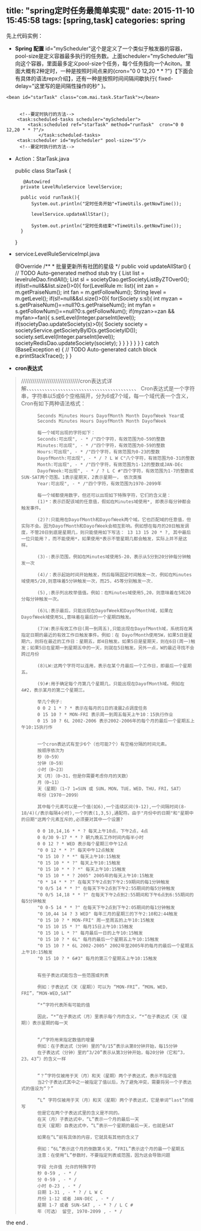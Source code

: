 

title: "spring定时任务最简单实现"
date: 2015-11-10 15:45:58
tags: [spring,task]
categories: spring
---

先上代码实例：
* **Spring 配置**
  id="myScheduler"这个是定义了一个类似于触发器的容器，pool-size是定义容器最多执行的任务数。上面scheduler="myScheduler"指向这个容器，里面最多定义pool-size个任务，每个任务指向一个Aciton。里面大概有2种定时，一种是按照时间点来的{cron="0 0 12,20 * * ?"}【下面会有具体的语法repx介绍】，还有一种是按照时间间隔间歇执行{  fixed-delay="这里写的是间隔性操作的秒" 
  }。
<!-- cron="0 0 12,20 * * ?" 表示每天12点和20点执行定时任务 -->

<!--more-->

```
<bean id="starTask" class="com.mai.task.StarTask"></bean>
 
     
	 <!--要定时执行的方法--> 
	<task:scheduled-tasks scheduler="myScheduler">
        <task:scheduled ref="starTask" method="runTask"  cron="0 0 12,20 * * ?"/>
            </task:scheduled-tasks>
    <task:scheduler id="myScheduler" pool-size="5"/>
     <!--要定时执行的方法-->

```


* Action：StarTask.java

	public class StarTask {

		 @Autowired
		private LevelRuleService levelService;
		 
		public void runTask(){
			System.out.println("定时任务开始"+TimeUtils.getNowTime());
			
			levelService.updateAllStar();
			
			System.out.println("定时任务结束"+TimeUtils.getNowTime());
		}
		
	}
		
* service:LevelRuleServiceImpl.java

	@Override
	/**
		 * 批量更新所有社团的星级
	    */
		public void updateAllStar() {
			// TODO Auto-generated method stub
			try {
				List<LevelRule> list  = levelruleDao.findAll();
				List<Society> sl = societyDao.getSocietyListByZTOver0();
				if(list!=null&&list.size()>0){
					for(LevelRule m: list){
						int zan = m.getPraiseNum();
						int fan = m.getFollowNum();
						String level = m.getLevel();
						if(sl!=null&&sl.size()>0){
							for(Society s:sl){
								int myzan = s.getPraiseNum()==null?0:s.getPraiseNum();
								int myfan = s.getFollowNum()==null?0:s.getFollowNum();
								if(myzan>=zan && myfan>=fan){
									s.setLevel(Integer.parseInt(level));
									if(societyDao.updateSociety(s)>0){
										Society society = societyService.getSocietyByID(s.getSocietyID());
										society.setLevel(Integer.parseInt(level));
										societyRedisDao.updateSociety(society);
									}
								}
							}
						}
					}
				}
			} catch (BaseException e) {
				// TODO Auto-generated catch block
				e.printStackTrace();
			}
		}

* **cron表达式**
>    ///////////////////////////////cron表达式详解、、、、、、、、、、、、、、、、、、、、、、、、、、、、、、、、、、、、、、、、、、
>			    Cron表达式是一个字符串，字符串以5或6个空格隔开，分为6或7个域，每一个域代表一个含义，Cron有如下两种语法格式： 
>			
>			Seconds Minutes Hours DayofMonth Month DayofWeek Year或 
>			Seconds Minutes Hours DayofMonth Month DayofWeek
>			
>			每一个域可出现的字符如下： 
>			Seconds:可出现", - * /"四个字符，有效范围为0-59的整数 
>			Minutes:可出现", - * /"四个字符，有效范围为0-59的整数 
>			Hours:可出现", - * /"四个字符，有效范围为0-23的整数 
>			DayofMonth:可出现", - * / ? L W C"八个字符，有效范围为0-31的整数 
>			Month:可出现", - * /"四个字符，有效范围为1-12的整数或JAN-DEc 
>			DayofWeek:可出现", - * / ? L C #"四个字符，有效范围为1-7的整数或SUN-SAT两个范围。1表示星期天，2表示星期一， 依次类推 
>			Year:可出现", - * /"四个字符，有效范围为1970-2099年
>			
>			每一个域都使用数字，但还可以出现如下特殊字符，它们的含义是： 
>			(1)*：表示匹配该域的任意值，假如在Minutes域使用*, 即表示每分钟都会触发事件。
>			
>			(2)?:只能用在DayofMonth和DayofWeek两个域。它也匹配域的任意值，但实际不会。因为DayofMonth和DayofWeek会相互影响。例如想在每月的20日触发调度，不管20日到底是星期几，则只能使用如下写法： 13 13 15 20 * ?, 其中最后一位只能用？，而不能使用*，如果使用*表示不管星期几都会触发，实际上并不是这样。 
>			
>			(3)-:表示范围，例如在Minutes域使用5-20，表示从5分到20分钟每分钟触发一次 
>			
>			(4)/：表示起始时间开始触发，然后每隔固定时间触发一次，例如在Minutes域使用5/20,则意味着5分钟触发一次，而25，45等分别触发一次. 
>			
>			(5),:表示列出枚举值值。例如：在Minutes域使用5,20，则意味着在5和20分每分钟触发一次。 
>			
>			(6)L:表示最后，只能出现在DayofWeek和DayofMonth域，如果在DayofWeek域使用5L,意味着在最后的一个星期四触发。 
>			
>			(7)W:表示有效工作日(周一到周五),只能出现在DayofMonth域，系统将在离指定日期的最近的有效工作日触发事件。例如：在 DayofMonth使用5W，如果5日是星期六，则将在最近的工作日：星期五，即4日触发。如果5日是星期天，则在6日(周一)触发；如果5日在星期一到星期五中的一天，则就在5日触发。另外一点，W的最近寻找不会跨过月份 
>			
>			(8)LW:这两个字符可以连用，表示在某个月最后一个工作日，即最后一个星期五。 
>			
>			(9)#:用于确定每个月第几个星期几，只能出现在DayofMonth域。例如在4#2，表示某月的第二个星期三。
>			
>			举几个例子: 
>			0 0 2 1 * ? * 表示在每月的1日的凌晨2点调度任务 
>			0 15 10 ? * MON-FRI 表示周一到周五每天上午10：15执行作业 
>			0 15 10 ? 6L 2002-2006 表示2002-2006年的每个月的最后一个星期五上午10:15执行作
>			
>			
>			一个cron表达式有至少6个（也可能7个）有空格分隔的时间元素。 
>			按顺序依次为 
>			秒（0~59） 
>			分钟（0~59） 
>			小时（0~23） 
>			天（月）（0~31，但是你需要考虑你月的天数） 
>			月（0~11） 
>			天（星期）（1~7 1=SUN 或 SUN，MON，TUE，WED，THU，FRI，SAT） 
>			年份（1970－2099）
>			
>			其中每个元素可以是一个值(如6),一个连续区间(9-12),一个间隔时间(8-18/4)(/表示每隔4小时),一个列表(1,3,5),通配符。由于"月份中的日期"和"星期中的日期"这两个元素互斥的,必须要对其中一个设置?
>			
>			0 0 10,14,16 * * ? 每天上午10点，下午2点，4点 
>			0 0/30 9-17 * * ? 朝九晚五工作时间内每半小时 
>			0 0 12 ? * WED 表示每个星期三中午12点 
>			"0 0 12 * * ?" 每天中午12点触发 
>			"0 15 10 ? * *" 每天上午10:15触发 
>			"0 15 10 * * ?" 每天上午10:15触发 
>			"0 15 10 * * ? *" 每天上午10:15触发 
>			"0 15 10 * * ? 2005" 2005年的每天上午10:15触发 
>			"0 * 14 * * ?" 在每天下午2点到下午2:59期间的每1分钟触发 
>			"0 0/5 14 * * ?" 在每天下午2点到下午2:55期间的每5分钟触发 
>			"0 0/5 14,18 * * ?" 在每天下午2点到2:55期间和下午6点到6:55期间的每5分钟触发 
>			"0 0-5 14 * * ?" 在每天下午2点到下午2:05期间的每1分钟触发 
>			"0 10,44 14 ? 3 WED" 每年三月的星期三的下午2:10和2:44触发 
>			"0 15 10 ? * MON-FRI" 周一至周五的上午10:15触发 
>			"0 15 10 15 * ?" 每月15日上午10:15触发 
>			"0 15 10 L * ?" 每月最后一日的上午10:15触发 
>			"0 15 10 ? * 6L" 每月的最后一个星期五上午10:15触发 
>			"0 15 10 ? * 6L 2002-2005" 2002年至2005年的每月的最后一个星期五上午10:15触发 
>			"0 15 10 ? * 6#3" 每月的第三个星期五上午10:15触发
>			
>			
>			有些子表达式能包含一些范围或列表
>			
>			例如：子表达式（天（星期））可以为 “MON-FRI”，“MON，WED，FRI”，“MON-WED,SAT”
>			
>			“*”字符代表所有可能的值
>			
>			因此，“*”在子表达式（月）里表示每个月的含义，“*”在子表达式（天（星期））表示星期的每一天
>			
>			
>			“/”字符用来指定数值的增量 
>			例如：在子表达式（分钟）里的“0/15”表示从第0分钟开始，每15分钟 
>			在子表达式（分钟）里的“3/20”表示从第3分钟开始，每20分钟（它和“3，23，43”）的含义一样
>			
>			
>			“？”字符仅被用于天（月）和天（星期）两个子表达式，表示不指定值 
>			当2个子表达式其中之一被指定了值以后，为了避免冲突，需要将另一个子表达式的值设为“？”
>			
>			“L” 字符仅被用于天（月）和天（星期）两个子表达式，它是单词“last”的缩写 
>			但是它在两个子表达式里的含义是不同的。 
>			在天（月）子表达式中，“L”表示一个月的最后一天 
>			在天（星期）自表达式中，“L”表示一个星期的最后一天，也就是SAT
>			
>			如果在“L”前有具体的内容，它就具有其他的含义了
>			
>			例如：“6L”表示这个月的倒数第６天，“FRIL”表示这个月的最一个星期五 
>			注意：在使用“L”参数时，不要指定列表或范围，因为这会导致问题
>			
>			字段 允许值 允许的特殊字符 
>			秒 0-59 , - * / 
>			分 0-59 , - * / 
>			小时 0-23 , - * / 
>			日期 1-31 , - * ? / L W C 
>			月份 1-12 或者 JAN-DEC , - * / 
>			星期 1-7 或者 SUN-SAT , - * ? / L C # 
>			年（可选） 留空, 1970-2099 , - * /

the end .